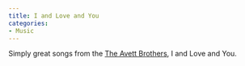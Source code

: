 ```yaml
---
title: I and Love and You
categories:
- Music
---
```


Simply great songs from the [The Avett Brothers](http://www.theavettbrothers.com/), I and Love and You.
